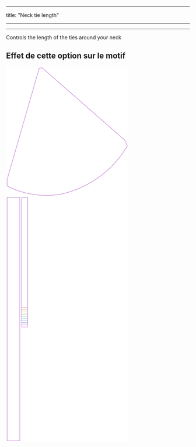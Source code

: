 - - -
title: "Neck tie length"
- - -

---

Controls the length of the ties around your neck

## Effet de cette option sur le motif

![Cette image montre l'effet de cette option en superposant plusieurs variantes qui ont une valeur différente pour cette option](bee_necktielength_sample.svg "Effet de cette option sur le motif")
